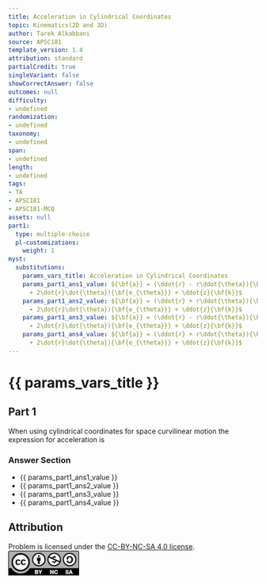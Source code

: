 ```yaml
---
title: Acceleration in Cylindrical Coordinates
topic: Kinematics(2D and 3D)
author: Tarek Alkabbani
source: APSC181
template_version: 1.4
attribution: standard
partialCredit: true
singleVariant: false
showCorrectAnswer: false
outcomes: null
difficulty:
- undefined
randomization:
- undefined
taxonomy:
- undefined
span:
- undefined
length:
- undefined
tags:
- TA
- APSC181
- APSC181-MCQ
assets: null
part1:
  type: multiple-choice
  pl-customizations:
    weight: 1
myst:
  substitutions:
    params_vars_title: Acceleration in Cylindrical Coordinates
    params_part1_ans1_value: ${\bf{a}} = (\ddot{r} - r\ddot{\theta}){\bf{e_r}} + (r\ddot{\theta}
      + 2\dot{r}\dot{\theta}){\bf{e_{\theta}}} + \ddot{z}{\bf{k}}$
    params_part1_ans2_value: ${\bf{a}} = (\ddot{r} + r\ddot{\theta}){\bf{e_r}} + (r\ddot{\theta}
      - 2\dot{r}\dot{\theta}){\bf{e_{\theta}}} + \ddot{z}{\bf{k}}$
    params_part1_ans3_value: ${\bf{a}} = (\ddot{r} - r\ddot{\theta}){\bf{e_r}} + (r\ddot{\theta}
      - 2\dot{r}\dot{\theta}){\bf{e_{\theta}}} + \ddot{z}{\bf{k}}$
    params_part1_ans4_value: ${\bf{a}} = (\ddot{r} + r\ddot{\theta}){\bf{e_r}} + (r\ddot{\theta}
      + 2\dot{r}\dot{\theta}){\bf{e_{\theta}}} + \ddot{z}{\bf{k}}$
---
```

# {{ params_vars_title }}

## Part 1

When using cylindrical coordinates for space curvilinear motion the expression for acceleration is

### Answer Section

- {{ params_part1_ans1_value }}
- {{ params_part1_ans2_value }}
- {{ params_part1_ans3_value }}
- {{ params_part1_ans4_value }}

## Attribution

Problem is licensed under the [CC-BY-NC-SA 4.0 license](https://creativecommons.org/licenses/by-nc-sa/4.0/).<br> ![The Creative Commons 4.0 license requiring attribution-BY, non-commercial-NC, and share-alike-SA license.](https://raw.githubusercontent.com/firasm/bits/master/by-nc-sa.png)